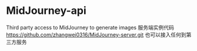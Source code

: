 # MidJourney-api
Third party access to MidJourney to generate images
服务端实例代码
https://github.com/zhangwei0316/MidJourney-server.git
也可以接入任何到第三方服务